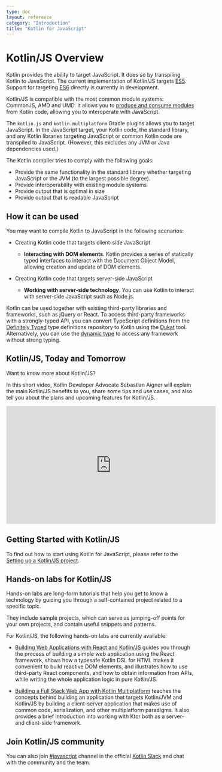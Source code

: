 ```yaml
---
type: doc
layout: reference
category: "Introduction"
title: "Kotlin for JavaScript"
---
```


# Kotlin/JS Overview

Kotlin provides the ability to target JavaScript. It does so by transpiling Kotlin to JavaScript. The current implementation of Kotlin/JS targets [ES5](https://www.ecma-international.org/ecma-262/5.1/). Support for targeting [ES6](http://www.ecma-international.org/ecma-262/6.0/) directly is currently in development.

Kotlin/JS is compatible with the most common module systems: CommonJS, AMD and UMD. It allows you to [produce and consume modules](/docs/tutorials/javascript/working-with-modules/working-with-modules.html) from Kotlin code, allowing you to interoperate with JavaScript.

The `kotlin.js` and `kotlin.multiplatform` Gradle plugins allows you to target JavaScript.
In the JavaScript target, your Kotlin code, the standard library, and any Kotlin libraries targeting JavaScript or common Kotlin code are transpiled to JavaScript.
 (However, this excludes any JVM or Java dependencies used.)

The Kotlin compiler tries to comply with the following goals:

* Provide the same functionality in the standard library whether targeting JavaScript or the JVM (to the largest possible degree).
* Provide interoperability with existing module systems
* Provide output that is optimal in size
* Provide output that is readable JavaScript

## How it can be used

You may want to compile Kotlin to JavaScript in the following scenarios:

* Creating Kotlin code that targets client-side JavaScript

    * **Interacting with DOM elements**. Kotlin provides a series of statically typed interfaces to interact with the Document Object Model, allowing creation and update of DOM elements.

* Creating Kotlin code that targets server-side JavaScript

    * **Working with server-side technology**. You can use Kotlin to interact with server-side JavaScript such as Node.js.

Kotlin can be used together with existing third-party libraries and frameworks, such as jQuery or React. To access third-party frameworks
with a strongly-typed API, you can convert TypeScript definitions from the [Definitely Typed](http://definitelytyped.org/)
type definitions repository to Kotlin using the [Dukat](https://github.com/kotlin/dukat) tool. Alternatively, you can use
the [dynamic type](dynamic-type.html) to access any framework without strong typing.


## Kotlin/JS, Today and Tomorrow

Want to know more about Kotlin/JS? 

In this short video, Kotlin Developer Advocate Sebastian Aigner will explain the main Kotlin/JS benefits to you, share some tips and use cases, and also tell you about the plans and upcoming features for Kotlin/JS.

<iframe width="560" height="315" src="https://www.youtube.com/embed/fZUL8_kgHXg" frameborder="0" allow="accelerometer; autoplay; encrypted-media; gyroscope; picture-in-picture" allowfullscreen></iframe>


## Getting Started with Kotlin/JS

To find out how to start using Kotlin for JavaScript, please refer to the [Setting up a Kotlin/JS project](/docs/reference/js-project-setup.html).


## Hands-on labs for Kotlin/JS

Hands-on labs are long-form tutorials that help you get to know a technology by guiding you through a self-contained project related to a specific topic.

They include sample projects, which can serve as jumping-off points for your own projects, and contain useful snippets and patterns.

For Kotlin/JS, the following hands-on labs are currently available:

* [Building Web Applications with React and Kotlin/JS](https://play.kotlinlang.org/hands-on/Building%20Web%20Applications%20with%20React%20and%20Kotlin%20JS/01_Introduction) guides you through the process of building a simple web application using the React framework, shows how a typesafe Kotlin DSL for HTML makes it convenient to build reactive DOM elements, and illustrates how to use third-party React components, and how to obtain information from APIs, while writing the whole application logic in pure Kotlin/JS.

* [Building a Full Stack Web App with Kotlin Multiplatform](https://play.kotlinlang.org/hands-on/Full%20Stack%20Web%20App%20with%20Kotlin%20Multiplatform/01_Introduction) teaches the concepts behind building an application that targets Kotlin/JVM and Kotlin/JS by building a client-server application that makes use of common code, serialization, and other multiplatform paradigms. It also provides a brief introduction into working with Ktor both as a server- and client-side framework.


## Join Kotlin/JS community
You can also join [#javascript](https://kotlinlang.slack.com/archives/C0B8L3U69) channel in the official [Kotlin Slack](https://surveys.jetbrains.com/s3/kotlin-slack-sign-up) and chat with the community and the team.
